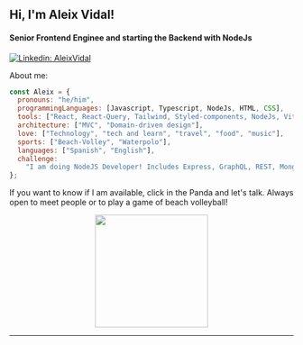 <h2> Hi, I'm Aleix Vidal!</h2>

<h4>Senior Frontend Enginee and starting the Backend with NodeJs</h4>

[![Linkedin: AleixVidal](https://img.shields.io/badge/-AleixVidal-blue?style=flat-square&logo=Linkedin&logoColor=white&link=https://www.linkedin.com/in/aleix-vidal/)](https://www.linkedin.com/in/aleix-vidal/)

<p>About me:</p>

```javascript
const Aleix = {
  pronouns: "he/him",
  programmingLanguages: [Javascript, Typescript, NodeJs, HTML, CSS],
  tools: ["React, React-Query, Tailwind, Styled-components, NodeJs, Vite"],
  architecture: ["MVC", "Domain-driven design"],
  love: ["Technology", "tech and learn", "travel", "food", "music"],
  sports: ["Beach-Volley", "Waterpolo"],
  languages: ["Spanish", "English"],
  challenge:
    "I am doing NodeJS Developer! Includes Express, GraphQL, REST, MongoDB, SQL, MERN",
};
```

<p style="text-align:justify">If you want to know if I am available, click in the Panda and let's talk. Always open to meet people or to play a game of beach volleyball!</p>

<p style="text-align:center">
<a href="https://www.linkedin.com/in/aleix-vidal/">
<img src="https://imgs.search.brave.com/Sl0UjH72Gx9rCxUCJPl_dyuLfI6E-_IyyE8j0pdaXZU/rs:fit:860:0:0/g:ce/aHR0cHM6Ly9naWZk/Yi5jb20vaW1hZ2Vz/L2hpZ2gvcGFuZGEt/aGktZnVubnktZ3Jl/ZXRpbmctdGc2Ym84/MnBuYzYxcmJ6ZS5n/aWY.gif" width="200"></a>
</p>

---
